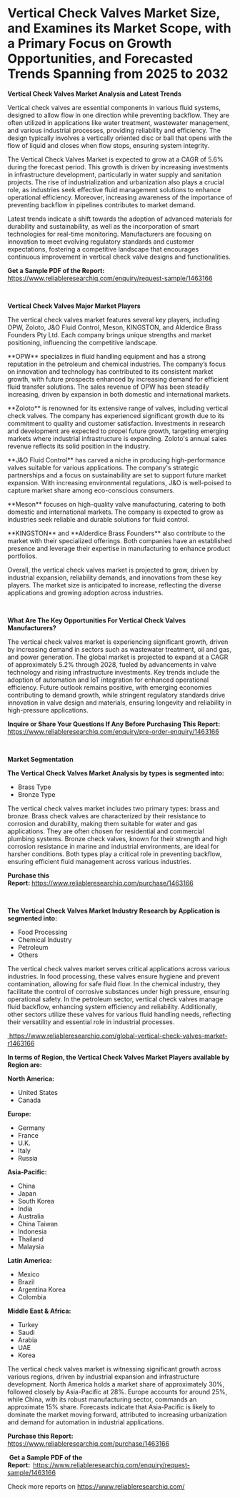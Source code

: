 <p><h1>Vertical Check Valves Market Size, and Examines its Market Scope, with a Primary Focus on Growth Opportunities, and Forecasted Trends Spanning from 2025 to 2032</h1></p><p><strong>Vertical Check Valves Market Analysis and Latest Trends</strong></p>
<p><p>Vertical check valves are essential components in various fluid systems, designed to allow flow in one direction while preventing backflow. They are often utilized in applications like water treatment, wastewater management, and various industrial processes, providing reliability and efficiency. The design typically involves a vertically oriented disc or ball that opens with the flow of liquid and closes when flow stops, ensuring system integrity.</p><p>The Vertical Check Valves Market is expected to grow at a CAGR of 5.6% during the forecast period. This growth is driven by increasing investments in infrastructure development, particularly in water supply and sanitation projects. The rise of industrialization and urbanization also plays a crucial role, as industries seek effective fluid management solutions to enhance operational efficiency. Moreover, increasing awareness of the importance of preventing backflow in pipelines contributes to market demand.</p><p>Latest trends indicate a shift towards the adoption of advanced materials for durability and sustainability, as well as the incorporation of smart technologies for real-time monitoring. Manufacturers are focusing on innovation to meet evolving regulatory standards and customer expectations, fostering a competitive landscape that encourages continuous improvement in vertical check valve designs and functionalities.</p></p>
<p><strong>Get a Sample PDF of the Report:&nbsp;</strong> <a href="https://www.reliableresearchiq.com/enquiry/request-sample/1463166?utm_campaign=3139&utm_medium=2&utm_source=Github&utm_content=ia&utm_term=09042025&utm_id=vertical-check-valves">https://www.reliableresearchiq.com/enquiry/request-sample/1463166</a></p>
<p>&nbsp;</p>
<p><strong>Vertical Check Valves Major Market Players</strong></p>
<p><p>The vertical check valves market features several key players, including OPW, Zoloto, J&O Fluid Control, Meson, KINGSTON, and Alderdice Brass Founders Pty Ltd. Each company brings unique strengths and market positioning, influencing the competitive landscape.</p><p>**OPW** specializes in fluid handling equipment and has a strong reputation in the petroleum and chemical industries. The company’s focus on innovation and technology has contributed to its consistent market growth, with future prospects enhanced by increasing demand for efficient fluid transfer solutions. The sales revenue of OPW has been steadily increasing, driven by expansion in both domestic and international markets.</p><p>**Zoloto** is renowned for its extensive range of valves, including vertical check valves. The company has experienced significant growth due to its commitment to quality and customer satisfaction. Investments in research and development are expected to propel future growth, targeting emerging markets where industrial infrastructure is expanding. Zoloto's annual sales revenue reflects its solid position in the industry.</p><p>**J&O Fluid Control** has carved a niche in producing high-performance valves suitable for various applications. The company's strategic partnerships and a focus on sustainability are set to support future market expansion. With increasing environmental regulations, J&O is well-poised to capture market share among eco-conscious consumers.</p><p>**Meson** focuses on high-quality valve manufacturing, catering to both domestic and international markets. The company is expected to grow as industries seek reliable and durable solutions for fluid control.</p><p>**KINGSTON** and **Alderdice Brass Founders** also contribute to the market with their specialized offerings. Both companies have an established presence and leverage their expertise in manufacturing to enhance product portfolios.</p><p>Overall, the vertical check valves market is projected to grow, driven by industrial expansion, reliability demands, and innovations from these key players. The market size is anticipated to increase, reflecting the diverse applications and growing adoption across industries.</p></p>
<p>&nbsp;</p>
<p><strong>What Are The Key Opportunities For Vertical Check Valves Manufacturers?</strong></p>
<p><p>The vertical check valves market is experiencing significant growth, driven by increasing demand in sectors such as wastewater treatment, oil and gas, and power generation. The global market is projected to expand at a CAGR of approximately 5.2% through 2028, fueled by advancements in valve technology and rising infrastructure investments. Key trends include the adoption of automation and IoT integration for enhanced operational efficiency. Future outlook remains positive, with emerging economies contributing to demand growth, while stringent regulatory standards drive innovation in valve design and materials, ensuring longevity and reliability in high-pressure applications.</p></p>
<p><strong>Inquire or Share Your Questions If Any Before Purchasing This Report:</strong> <a href="https://www.reliableresearchiq.com/enquiry/pre-order-enquiry/1463166?utm_campaign=3139&utm_medium=2&utm_source=Github&utm_content=ia&utm_term=09042025&utm_id=vertical-check-valves">https://www.reliableresearchiq.com/enquiry/pre-order-enquiry/1463166</a></p>
<p>&nbsp;</p>
<p><strong>Market Segmentation</strong></p>
<p><strong>The Vertical Check Valves Market Analysis by types is segmented into:</strong></p>
<p><ul><li>Brass Type</li><li>Bronze Type</li></ul></p>
<p><p>The vertical check valves market includes two primary types: brass and bronze. Brass check valves are characterized by their resistance to corrosion and durability, making them suitable for water and gas applications. They are often chosen for residential and commercial plumbing systems. Bronze check valves, known for their strength and high corrosion resistance in marine and industrial environments, are ideal for harsher conditions. Both types play a critical role in preventing backflow, ensuring efficient fluid management across various industries.</p></p>
<p><strong>Purchase this Report:&nbsp;</strong><a href="https://www.reliableresearchiq.com/purchase/1463166?utm_campaign=3139&utm_medium=2&utm_source=Github&utm_content=ia&utm_term=09042025&utm_id=vertical-check-valves">https://www.reliableresearchiq.com/purchase/1463166</a></p>
<p>&nbsp;</p>
<p><strong>The Vertical Check Valves Market Industry Research by Application is segmented into:</strong></p>
<p><ul><li>Food Processing</li><li>Chemical Industry</li><li>Petroleum</li><li>Others</li></ul></p>
<p><p>The vertical check valves market serves critical applications across various industries. In food processing, these valves ensure hygiene and prevent contamination, allowing for safe fluid flow. In the chemical industry, they facilitate the control of corrosive substances under high pressure, ensuring operational safety. In the petroleum sector, vertical check valves manage fluid backflow, enhancing system efficiency and reliability. Additionally, other sectors utilize these valves for various fluid handling needs, reflecting their versatility and essential role in industrial processes.</p></p>
<p><a href="https://www.reliableresearchiq.com/global-vertical-check-valves-market-r1463166?utm_campaign=3139&utm_medium=2&utm_source=Github&utm_content=ia&utm_term=09042025&utm_id=vertical-check-valves">&nbsp;https://www.reliableresearchiq.com/global-vertical-check-valves-market-r1463166</a></p>
<p><strong>In terms of Region, the Vertical Check Valves Market Players available by Region are:</strong></p>
<p>
    <p> <strong> North America: </strong>
        <ul>
            <li>United States</li>
            <li>Canada</li>
        </ul>
        </p> 
    <p> <strong> Europe: </strong>
        <ul>
            <li>Germany</li>
            <li>France</li>
            <li>U.K.</li>
            <li>Italy</li>
            <li>Russia</li>
        </ul>
        </p> 
    <p> <strong> Asia-Pacific: </strong>
        <ul>
            <li>China</li>
            <li>Japan</li>
            <li>South Korea</li>
            <li>India</li>
            <li>Australia</li>
            <li>China Taiwan</li>
            <li>Indonesia</li>
            <li>Thailand</li>
            <li>Malaysia</li>
        </ul>
        </p> 
    <p> <strong> Latin America: </strong>
        <ul>
            <li>Mexico</li>
            <li>Brazil</li>
            <li>Argentina Korea</li>
            <li>Colombia</li>
        </ul>
        </p> 
    <p> <strong> Middle East & Africa: </strong>
        <ul>
            <li>Turkey</li>
            <li>Saudi</li>
            <li>Arabia</li>
            <li>UAE</li>
            <li>Korea</li>
        </ul>
    </p>
    </p>
<p><p>The vertical check valves market is witnessing significant growth across various regions, driven by industrial expansion and infrastructure development. North America holds a market share of approximately 30%, followed closely by Asia-Pacific at 28%. Europe accounts for around 25%, while China, with its robust manufacturing sector, commands an approximate 15% share. Forecasts indicate that Asia-Pacific is likely to dominate the market moving forward, attributed to increasing urbanization and demand for automation in industrial applications.</p></p>
<p><strong>Purchase this Report: </strong><a href="https://www.reliableresearchiq.com/purchase/1463166?utm_campaign=3139&utm_medium=2&utm_source=Github&utm_content=ia&utm_term=09042025&utm_id=vertical-check-valves">https://www.reliableresearchiq.com/purchase/1463166</a></p>
<p>&nbsp;<strong>Get a Sample PDF of the Report:&nbsp;&nbsp;</strong><a href="https://www.reliableresearchiq.com/enquiry/request-sample/1463166?utm_campaign=3139&utm_medium=2&utm_source=Github&utm_content=ia&utm_term=09042025&utm_id=vertical-check-valves">https://www.reliableresearchiq.com/enquiry/request-sample/1463166</a></p>
<p><strong></strong></p>
<p>Check more reports on <a href="https://www.reliableresearchiq.com/?utm_campaign=3139&utm_medium=2&utm_source=Github&utm_content=ia&utm_term=09042025&utm_id=vertical-check-valves">https://www.reliableresearchiq.com/</a></p>